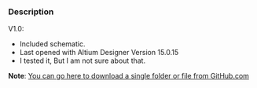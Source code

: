 ### Description

V1.0:
- Included schematic.
- Last opened with Altium Designer Version 15.0.15
- I tested it, But I am not sure about that.

**Note**: [You can go here to download a single folder or file from GitHub.com](https://minhaskamal.github.io/DownGit/#/home)
